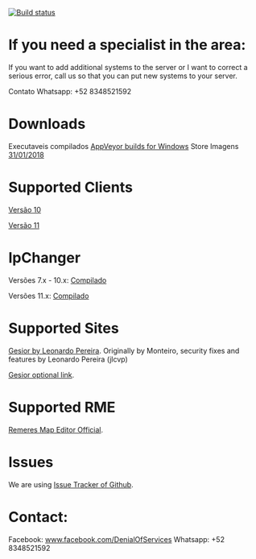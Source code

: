 [![Build status](https://ci.appveyor.com/api/projects/status/7dr4309rxvh40pyf?svg=true)](https://ci.appveyor.com/project/ZeroSkywalker/otx-server)
# If you need a specialist in the area:
If you want to add additional systems to the server or I want to correct a serious error, call us so that you can put new systems to your server.

Contato Whatsapp: +52 8348521592

# Downloads
Executaveis compilados [AppVeyor builds for Windows]()
Store Imagens [31/01/2018](http://www.mediafire.com/file/985ey1yb3x2fpyf/store31-01-2018.rar)

# Supported Clients
[Versão 10](https://secure.tibia.com/account/?subtopic=downloadclient&step=downloadoutdated)

[Versão 11](https://secure.tibia.com/account/?subtopic=downloadclient)

# IpChanger
Versões 7.x - 10.x: [Compilado](https://static.otland.net/ipchanger.exe)

Versões 11.x: [Compilado](http://www.tibiaking.com/forum/forums/topic/82629-1140-ip-changer/)

# Supported Sites

[Gesior by Leonardo Pereira](https://github.com/jlcvp/GesiorMonteiro/archive/master.zip).
Originally by Monteiro, security fixes and features by Leonardo Pereira (jlcvp)

[Gesior optional link](https://github.com/malucooo/Gesior-AAC/archive/master.zip).

# Supported RME
[Remeres Map Editor Official](https://github.com/hjnilsson/rme).

# Issues
We are using [Issue Tracker of Github](https://github.com/ZeroSkywalker/OTX-Server/issues).

# Contact:
Facebook: www.facebook.com/DenialOfServices
Whatsapp: +52 8348521592
